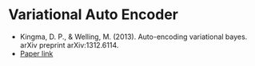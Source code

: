 # Variational Auto Encoder

- Kingma, D. P., & Welling, M. (2013). Auto-encoding variational bayes. arXiv preprint arXiv:1312.6114.
- [Paper link](https://arxiv.org/pdf/1312.6114.pdf?source=post_page---------------------------)
